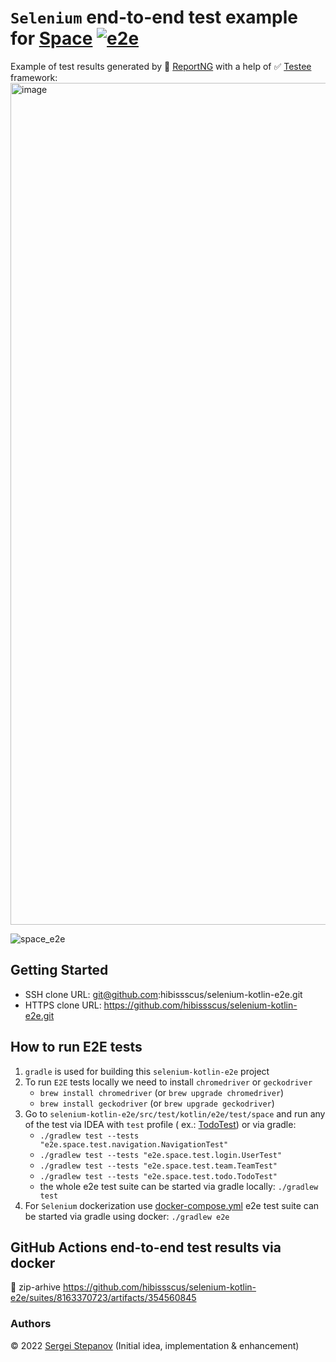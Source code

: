 `Selenium` end-to-end test example for [Space](https://www.jetbrains.com/space/) [![e2e](https://github.com/hibissscus/selenium-kotlin-e2e/actions/workflows/e2e.yml/badge.svg)](https://github.com/hibissscus/selenium-kotlin-e2e/actions/workflows/e2e.yml)
=================================

Example of test results generated by 🌈 [ReportNG](https://github.com/hibissscus/reportng) with a help of
✅ [Testee](https://github.com/hibissscus/testee) framework:
<img width="1347" alt="image" src="https://user-images.githubusercontent.com/1389501/187028838-42a5cb04-6b76-4df7-aa89-5ce4db9acfa9.png">

![space_e2e](https://user-images.githubusercontent.com/1389501/189634353-a56388ef-0eb2-4170-b2df-37c6804252f4.gif)

## Getting Started

- SSH clone URL: git@github.com:hibissscus/selenium-kotlin-e2e.git
- HTTPS clone URL: https://github.com/hibissscus/selenium-kotlin-e2e.git

## How to run E2E tests

1. `gradle` is used for building this `selenium-kotlin-e2e` project
2. To run `E2E` tests locally we need to install `chromedriver` or `geckodriver`
    - `brew install chromedriver` (or `brew upgrade chromedriver`)
    - `brew install geckodriver` (or `brew upgrade geckodriver`)
3. Go to `selenium-kotlin-e2e/src/test/kotlin/e2e/test/space` and run any of the test via IDEA with `test` profile (
   ex.: [TodoTest](https://github.com/hibissscus/selenium-kotlin-e2e/blob/master/src/test/kotlin/e2e/space/test/todo/TodoTest.kt))
   or via gradle:
   - ``./gradlew test --tests "e2e.space.test.navigation.NavigationTest"``
   - ``./gradlew test --tests "e2e.space.test.login.UserTest"``
   - ``./gradlew test --tests "e2e.space.test.team.TeamTest"``
   - ``./gradlew test --tests "e2e.space.test.todo.TodoTest"``
   - the whole e2e test suite can be started via gradle locally:
   ``./gradlew test``
4. For `Selenium` dockerization use [docker-compose.yml](https://github.com/hibissscus/selenium-kotlin-e2e/blob/master/docker-compose.yml)
   e2e test suite can be started via gradle using docker:
   ``
   ./gradlew e2e
   ``

## GitHub Actions end-to-end test results via docker

👀 zip-arhive https://github.com/hibissscus/selenium-kotlin-e2e/suites/8163370723/artifacts/354560845

### Authors

© 2022 [Sergei Stepanov](https://github.com/hibissscus) (Initial idea, implementation & enhancement)
